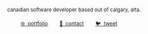 <div align="center">
  <sub><p>canadian software developer based out of calgary, alta.</p></sub>
  <sub>
    <a href="https://rida.dev/" target="_blank">🌐 &nbsp;portfolio</a>
  </sub> &nbsp;&nbsp;&nbsp;&nbsp;&nbsp;
  <sub>
    <a href="mailto:hello@rida.dev" target="_blank">📩 &nbsp;contact</a>
  </sub> &nbsp;&nbsp;&nbsp;&nbsp;&nbsp;
  <sub>
    <a href="https://twitter.com/ridafkih" target="_blank">🐦 &nbsp;tweet</a>
  </sub> &nbsp;&nbsp;&nbsp;&nbsp;&nbsp;
</div>
